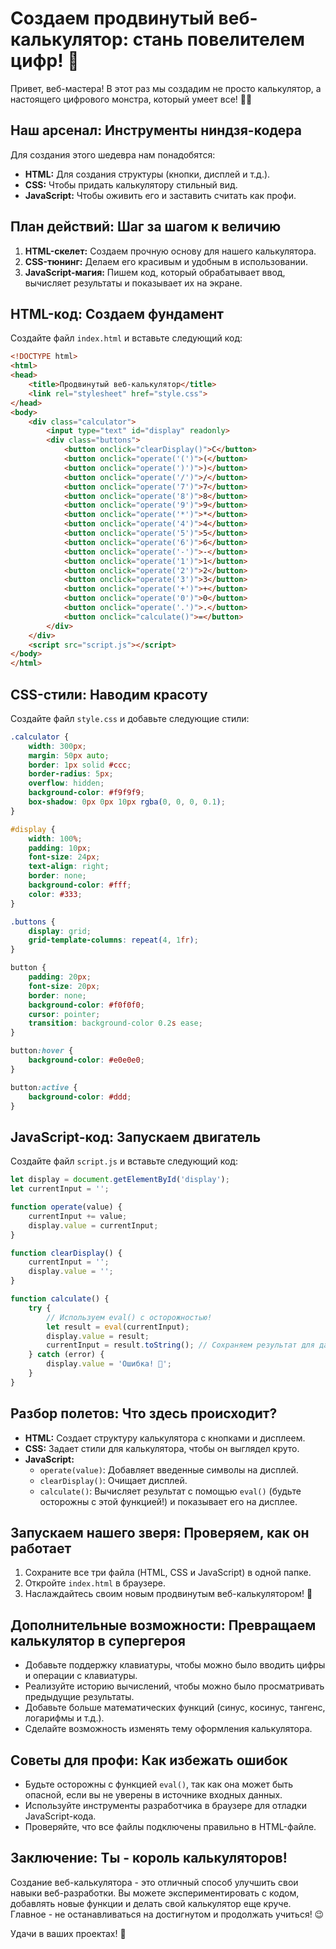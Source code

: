 # Создаем продвинутый веб-калькулятор: стань повелителем цифр! 👑

Привет, веб-мастера! В этот раз мы создадим не просто калькулятор, а настоящего цифрового монстра, который умеет все! 🧮💪

## Наш арсенал: Инструменты ниндзя-кодера

Для создания этого шедевра нам понадобятся:

*   **HTML:** Для создания структуры (кнопки, дисплей и т.д.).
*   **CSS:** Чтобы придать калькулятору стильный вид.
*   **JavaScript:** Чтобы оживить его и заставить считать как профи.

## План действий: Шаг за шагом к величию

1.  **HTML-скелет:** Создаем прочную основу для нашего калькулятора.
2.  **CSS-тюнинг:** Делаем его красивым и удобным в использовании.
3.  **JavaScript-магия:** Пишем код, который обрабатывает ввод, вычисляет результаты и показывает их на экране.

## HTML-код: Создаем фундамент

Создайте файл `index.html` и вставьте следующий код:

```html
<!DOCTYPE html>
<html>
<head>
    <title>Продвинутый веб-калькулятор</title>
    <link rel="stylesheet" href="style.css">
</head>
<body>
    <div class="calculator">
        <input type="text" id="display" readonly>
        <div class="buttons">
            <button onclick="clearDisplay()">C</button>
            <button onclick="operate('(')">(</button>
            <button onclick="operate(')')">)</button>
            <button onclick="operate('/')">/</button>
            <button onclick="operate('7')">7</button>
            <button onclick="operate('8')">8</button>
            <button onclick="operate('9')">9</button>
            <button onclick="operate('*')">*</button>
            <button onclick="operate('4')">4</button>
            <button onclick="operate('5')">5</button>
            <button onclick="operate('6')">6</button>
            <button onclick="operate('-')">-</button>
            <button onclick="operate('1')">1</button>
            <button onclick="operate('2')">2</button>
            <button onclick="operate('3')">3</button>
            <button onclick="operate('+')">+</button>
            <button onclick="operate('0')">0</button>
            <button onclick="operate('.')">.</button>
            <button onclick="calculate()">=</button>
        </div>
    </div>
    <script src="script.js"></script>
</body>
</html>
```

## CSS-стили: Наводим красоту

Создайте файл `style.css` и добавьте следующие стили:

```css
.calculator {
    width: 300px;
    margin: 50px auto;
    border: 1px solid #ccc;
    border-radius: 5px;
    overflow: hidden;
    background-color: #f9f9f9;
    box-shadow: 0px 0px 10px rgba(0, 0, 0, 0.1);
}

#display {
    width: 100%;
    padding: 10px;
    font-size: 24px;
    text-align: right;
    border: none;
    background-color: #fff;
    color: #333;
}

.buttons {
    display: grid;
    grid-template-columns: repeat(4, 1fr);
}

button {
    padding: 20px;
    font-size: 20px;
    border: none;
    background-color: #f0f0f0;
    cursor: pointer;
    transition: background-color 0.2s ease;
}

button:hover {
    background-color: #e0e0e0;
}

button:active {
    background-color: #ddd;
}
```

## JavaScript-код: Запускаем двигатель

Создайте файл `script.js` и вставьте следующий код:

```javascript
let display = document.getElementById('display');
let currentInput = '';

function operate(value) {
    currentInput += value;
    display.value = currentInput;
}

function clearDisplay() {
    currentInput = '';
    display.value = '';
}

function calculate() {
    try {
        // Используем eval() с осторожностью!
        let result = eval(currentInput);
        display.value = result;
        currentInput = result.toString(); // Сохраняем результат для дальнейших операций
    } catch (error) {
        display.value = 'Ошибка! 🤯';
    }
}
```

## Разбор полетов: Что здесь происходит?

*   **HTML:** Создает структуру калькулятора с кнопками и дисплеем.
*   **CSS:** Задает стили для калькулятора, чтобы он выглядел круто.
*   **JavaScript:**
    *   `operate(value)`: Добавляет введенные символы на дисплей.
    *   `clearDisplay()`: Очищает дисплей.
    *   `calculate()`: Вычисляет результат с помощью `eval()` (будьте осторожны с этой функцией!) и показывает его на дисплее.

## Запускаем нашего зверя: Проверяем, как он работает

1.  Сохраните все три файла (HTML, CSS и JavaScript) в одной папке.
2.  Откройте `index.html` в браузере.
3.  Наслаждайтесь своим новым продвинутым веб-калькулятором! 🎉

## Дополнительные возможности: Превращаем калькулятор в супергероя

*   Добавьте поддержку клавиатуры, чтобы можно было вводить цифры и операции с клавиатуры.
*   Реализуйте историю вычислений, чтобы можно было просматривать предыдущие результаты.
*   Добавьте больше математических функций (синус, косинус, тангенс, логарифмы и т.д.).
*   Сделайте возможность изменять тему оформления калькулятора.

## Советы для профи: Как избежать ошибок

*   Будьте осторожны с функцией `eval()`, так как она может быть опасной, если вы не уверены в источнике входных данных.
*   Используйте инструменты разработчика в браузере для отладки JavaScript-кода.
*   Проверяйте, что все файлы подключены правильно в HTML-файле.

## Заключение: Ты - король калькуляторов!

Создание веб-калькулятора - это отличный способ улучшить свои навыки веб-разработки. Вы можете экспериментировать с кодом, добавлять новые функции и делать свой калькулятор еще круче. Главное - не останавливаться на достигнутом и продолжать учиться! 😉

Удачи в ваших проектах! 🚀 